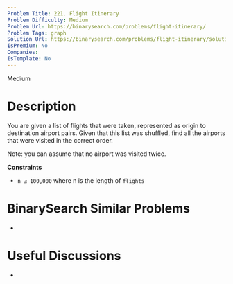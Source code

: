 ```yaml
---
Problem Title: 221. Flight Itinerary
Problem Difficulty: Medium
Problem Url: https://binarysearch.com/problems/flight-itinerary/
Problem Tags: graph
Solution Url: https://binarysearch.com/problems/flight-itinerary/solutions/
IsPremium: No
Companies: 
IsTemplate: No
---
```


<span style="color: ;">Medium</span>

# Description

You are given a list of flights that were taken, represented as origin to destination airport pairs. Given that this list was shuffled, find all the airports that were visited in the correct order.

Note: you can assume that no airport was visited twice.

**Constraints**

- `n ≤ 100,000` where n is the length of `flights`

# BinarySearch Similar Problems

- []()

# Useful Discussions

- []()
